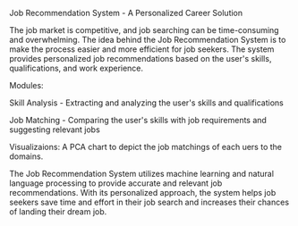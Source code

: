 Job Recommendation System - A Personalized Career Solution

The job market is competitive, and job searching can be time-consuming and overwhelming. The idea behind the Job Recommendation System is to make the process easier and more efficient for job seekers. The system provides personalized job recommendations based on the user's skills, qualifications, and work experience.

Modules:

Skill Analysis - Extracting and analyzing the user's skills and qualifications

Job Matching - Comparing the user's skills with job requirements and suggesting relevant jobs

Visualizaions: A PCA chart to depict the job matchings of each uers to the domains.

The Job Recommendation System utilizes machine learning and natural language processing to provide accurate and relevant job recommendations. With its personalized approach, the system helps job seekers save time and effort in their job search and increases their chances of landing their dream job.
